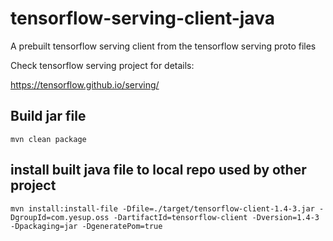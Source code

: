 # tensorflow-serving-client-java

A prebuilt tensorflow serving client from the tensorflow serving proto files

Check tensorflow serving project for details: 

https://tensorflow.github.io/serving/

## Build jar file
```
mvn clean package
```

## install built java file to local repo used by other project
```
mvn install:install-file -Dfile=./target/tensorflow-client-1.4-3.jar -DgroupId=com.yesup.oss -DartifactId=tensorflow-client -Dversion=1.4-3 -Dpackaging=jar -DgeneratePom=true
```

